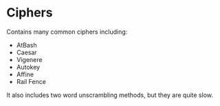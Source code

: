 # Ciphers
Contains many common ciphers including:
- AtBash
- Caesar
- Vigenere
- Autokey
- Affine
- Rail Fence

It also includes two word unscrambling methods, but they are quite slow.

